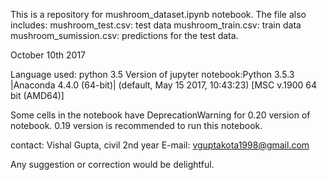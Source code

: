 This is a repository for mushroom_dataset.ipynb notebook. The file also includes:
mushroom_test.csv: test data
mushroom_train.csv: train data
mushroom_sumission.csv: predictions for the test data.

October 10th 2017

Language used: python 3.5
Version of jupyter notebook:Python 3.5.3 |Anaconda 4.4.0 (64-bit)| (default, May 15 2017, 10:43:23) [MSC v.1900 64 bit (AMD64)]

Some cells in the notebook have DeprecationWarning for 0.20 version of notebook. 0.19 version is recommended to run this notebook.

contact: Vishal Gupta, civil 2nd year
	       E-mail: vguptakota1998@gmail.com

Any suggestion or correction would be delightful.
